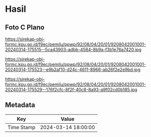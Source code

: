 # Hasil

## Foto C Plano

https://sirekap-obj-formc.kpu.go.id/f9ec/pemilu/ppwp/92/08/04/20/01/9208042001001-20240314-175515--5ca43903-adbb-4584-8b9a-f3b1e76a7420.jpg

https://sirekap-obj-formc.kpu.go.id/f9ec/pemilu/ppwp/92/08/04/20/01/9208042001001-20240314-175523--e9b2af10-d24c-4611-8966-ab26f2e2e9bd.jpg

https://sirekap-obj-formc.kpu.go.id/f9ec/pemilu/ppwp/92/08/04/20/01/9208042001001-20240314-175529--176f2cfc-8f2f-40c8-8a93-a9f02cd0b185.jpg


## Metadata

| Key        | Value               |
| ---------- | ------------------- |
| Time Stamp | 2024-03-14 18:00:00 |



